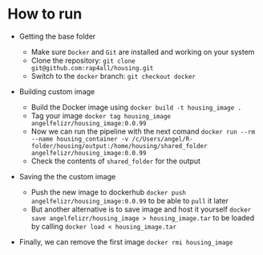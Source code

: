 # How to run

- Getting the base folder
  - Make sure `Docker` and `Git` are installed and working on your system
  - Clone the repository: `git clone git@github.com:rap4all/housing.git`
  - Switch to the `docker` branch: `git checkout docker`

- Building custom image
  - Build the Docker image using `docker build -t housing_image .`
  - Tag your image `docker tag housing_image angelfelizr/housing_image:0.0.99`
  - Now we can run the pipeline with the next comand `docker run --rm --name housing_container -v /c/Users/angel/R-folder/housing/output:/home/housing/shared_folder angelfelizr/housing_image:0.0.99`
  - Check the contents of `shared_folder` for the output

- Saving the the custom image
  - Push the new image to dockerhub `docker push angelfelizr/housing_image:0.0.99` to be able to `pull` it later
  - But another alternative is to save image and host it yourself `docker save angelfelizr/housing_image > housing_image.tar` to be loaded by calling `docker load < housing_image.tar`

- Finally, we can remove the first image `docker rmi housing_image`
